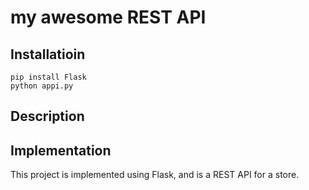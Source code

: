 # my awesome REST API

## Installatioin

```
pip install Flask
python appi.py
```

## Description



## Implementation

This project is implemented using Flask, and is a REST API for a store.